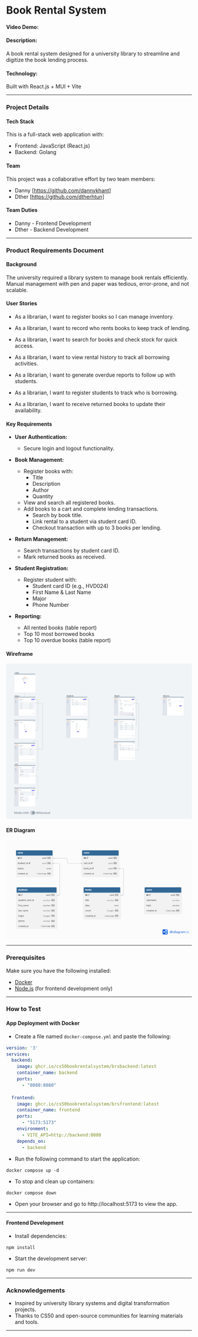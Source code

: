 # Book Rental System
#### Video Demo:  <URL HERE>
#### Description:
A book rental system designed for a university library to streamline and digitize the book lending process.
#### Technology: 
Built with React.js + MUI + Vite

---
### Project Details
#### Tech Stack

This is a full-stack web application with:
- Frontend: JavaScript (React.js)
- Backend: Golang

#### Team

This project was a collaborative effort by two team members:
- Danny [https://github.com/dannykhant]
- Dther [https://github.com/dtherhtun]

#### Team Duties

- Danny - Frontend Development
- Dther - Backend Development

---
### Product Requirements Document
#### Background

The university required a library system to manage book rentals efficiently. Manual management with pen and paper was tedious, error-prone, and not scalable.

#### User Stories

* As a librarian, I want to register books so I can manage inventory.

* As a librarian, I want to record who rents books to keep track of lending.

* As a librarian, I want to search for books and check stock for quick access.

* As a librarian, I want to view rental history to track all borrowing activities.

* As a librarian, I want to generate overdue reports to follow up with students.

* As a librarian, I want to register students to track who is borrowing.

* As a librarian, I want to receive returned books to update their availability.

#### Key Requirements

- **User Authentication:**
  - Secure login and logout functionality.

- **Book Management:**
  - Register books with:
    - Title
    - Description
    - Author
    - Quantity
  - View and search all registered books.
  - Add books to a cart and complete lending transactions.
    - Search by book title.
    - Link rental to a student via student card ID.
    - Checkout transaction with up to 3 books per lending.

- **Return Management:**
  - Search transactions by student card ID.
  - Mark returned books as received.

- **Student Registration:**
  - Register student with:
    - Student card ID (e.g., HVD024)
    - First Name & Last Name
    - Major
    - Phone Number

- **Reporting:**
  - All rented books (table report)
  - Top 10 most borrowed books
  - Top 10 overdue books (table report)

#### Wireframe
![Wireframe](wireframe.png)

#### ER Diagram
![ER_Diagram](er_diagram.png)

---
### Prerequisites

Make sure you have the following installed:
- [Docker](https://www.docker.com/products/docker-desktop)
- [Node.js](https://nodejs.org/) (for frontend development only)

---
### How to Test
#### App Deployment with Docker
* Create a file named `docker-compose.yml` and paste the following:

```yml
version: '3'
services:
  backend:
    image: ghcr.io/cs50bookrentalsystem/brsbackend:latest
    container_name: backend
    ports:
      - "8080:8080"

  frontend:
    image: ghcr.io/cs50bookrentalsystem/brsfrontend:latest
    container_name: frontend
    ports:
      - "5173:5173"
    environment:
      - VITE_API=http://backend:8080
    depends_on:
      - backend
```

* Run the following command to start the application:

```
docker compose up -d
```

* To stop and clean up containers:

```
docker compose down
```

* Open your browser and go to http://localhost:5173 to view the app.

---
#### Frontend Development

* Install dependencies:

```
npm install
```

* Start the development server:

```
npm run dev
```

---
### Acknowledgements

- Inspired by university library systems and digital transformation projects.
- Thanks to CS50 and open-source communities for learning materials and tools.

---